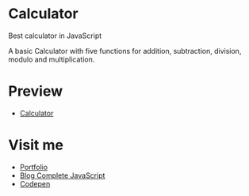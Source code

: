 # Calculator
Best calculator in JavaScript

A basic Calculator with five functions for addition, subtraction, division, modulo and multiplication.

# Preview

  * [Calculator](http://about.phamvanlam.com/calculator/)

# Visit me

  * [Portfolio](http://about.phamvanlam.com)
  * [Blog Complete JavaScript](https://completejavascript.com)
  * [Codepen](https://codepen.io/completejavascript)
